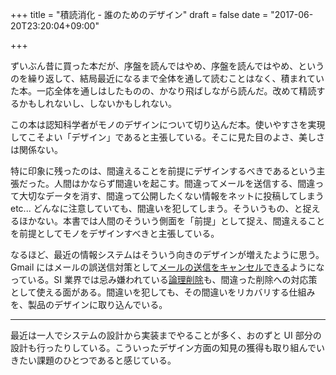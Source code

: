 +++
title = "積読消化 - 誰のためのデザイン"
draft = false
date = "2017-06-20T23:20:04+09:00"

+++

ずいぶん昔に買った本だが、序盤を読んではやめ、序盤を読んではやめ、というのを繰り返して、結局最近になるまで全体を通して読むことはなく、積まれていた本。一応全体を通しはしたものの、かなり飛ばしながら読んだ。改めて精読するかもしれないし、しないかもしれない。

この本は認知科学者がモノのデザインについて切り込んだ本。使いやすさを実現してこそよい「デザイン」であると主張している。そこに見た目のよさ、美しさは関係ない。

特に印象に残ったのは、間違えることを前提にデザインするべきであるという主張だった。人間はかならず間違いを起こす。間違ってメールを送信する、間違って大切なデータを消す、間違って公開したくない情報をネットに投稿してしまう etc... どんなに注意していても、間違いを犯してしまう。そういうもの、と捉えるほかない。本書では人間のそういう側面を「前提」として捉え、間違えることを前提としてモノをデザインすべきと主張している。

なるほど、最近の情報システムはそういう向きのデザインが増えたように思う。Gmail にはメールの誤送信対策として[メールの送信をキャンセルできる](https://support.google.com/mail/answer/2819488?co=GENIE.Platform%3DDesktop&hl=ja)ようになっている。SI 業界では忌み嫌われている[論理削除](https://www.google.co.jp/search?q=%E8%AB%96%E7%90%86%E5%89%8A%E9%99%A4)も、間違った削除への対応策として使える面がある。間違いを犯しても、その間違いをリカバリする仕組みを、製品のデザインに取り込んでいる。

---

最近は一人でシステムの設計から実装までやることが多く、おのずと UI 部分の設計も行ったりしている。こういったデザイン方面の知見の獲得も取り組んでいきたい課題のひとつであると感じている。
